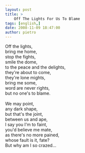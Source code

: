 ```yaml
---
layout: post
title: >
    Off The Lights For Us To Blame
tags: [english,]
date: 2008-11-09 18:47:00
author: pietro
---
```

Off the lights,<br/>bring me home,<br/>stop the fights,<br/>smile the dome,<br/>to the peace and the delights,<br/>they're about to come,<br/>they're lone mights,<br/>bring me some,<br/>word are never rights,<br/>but no one's to blame.<br/><br/>We may point,<br/>any dark shape,<br/>but that's the joint,<br/>between us and ape,<br/>I say you I'm to faint,<br/>you'd believe me mate,<br/>as there's no more pained,<br/>whose fault is it, fate?<br/>But why am I so crazed...
